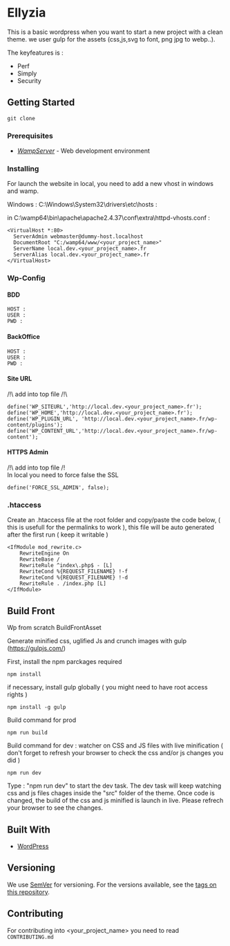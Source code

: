 # Ellyzia
This is a basic wordpress when you want to start a new project with a clean theme.
we user gulp for the assets (css,js,svg to font, png jpg to webp..).

The keyfeatures is :

- Perf
- Simply
- Security

## Getting Started

```
git clone
```

### Prerequisites

- [_WampServer_](https://netix.dl.sourceforge.net/project/wampserver/WampServer%203/WampServer%203.0.0/wampserver3.1.7_x64.exe) - Web development environment

### Installing

For launch the website in local, you need to add a new vhost in windows and wamp.

Windows : C:\Windows\System32\drivers\etc\hosts :

in C:\wamp64\bin\apache\apache2.4.37\conf\extra\httpd-vhosts.conf :

```
<VirtualHost *:80>
  ServerAdmin webmaster@dummy-host.localhost
  DocumentRoot "C:/wamp64/www/<your_project_name>"
  ServerName local.dev.<your_project_name>.fr
  ServerAlias local.dev.<your_project_name>.fr
</VirtualHost>
```

### Wp-Config
#### BDD
```
HOST :
USER :
PWD :
```

#### BackOffice
```
HOST :
USER :
PWD :
```

#### Site URL
/!\ add into top file /!\
```
define('WP_SITEURL','http://local.dev.<your_project_name>.fr');
define('WP_HOME','http://local.dev.<your_project_name>.fr');
define('WP_PLUGIN_URL', 'http://local.dev.<your_project_name>.fr/wp-content/plugins');
define('WP_CONTENT_URL','http://local.dev.<your_project_name>.fr/wp-content');
```

#### HTTPS Admin
/!\ add into top file /!\
In local you need to force false the SSL
```
define('FORCE_SSL_ADMIN', false);
```

### .htaccess
Create an .htaccess file at the root folder and copy/paste the code below, ( this is usefull for the permalinks to work ), this file will be auto generated after the first run ( keep it writable )

```
<IfModule mod_rewrite.c>
    RewriteEngine On
    RewriteBase /
    RewriteRule ^index\.php$ - [L]
    RewriteCond %{REQUEST_FILENAME} !-f
    RewriteCond %{REQUEST_FILENAME} !-d
    RewriteRule . /index.php [L]
</IfModule>
```

## Build Front

Wp from scratch BuildFrontAsset

Generate minified css, uglified Js and crunch images with gulp (https://gulpjs.com/)

First, install the npm parckages required

```
npm install
```

if necessary, install gulp globally ( you might need to have root access rights )

```
npm install -g gulp
```

Build command for prod

```
npm run build
```

Build command for dev : watcher on CSS and JS files with live minification ( don't forget to refresh your browser to check the css and/or js changes you did )

```
npm run dev
```

Type : "npm run dev" to start the dev task.
The dev task will keep watching css and js files chages inside the "src" folder of the theme. Once code is changed, the build of the css and js minified is launch in live. Please refrech your browser to see the changes.

## Built With
- [WordPress](https://codex.wordpress.org/)

## Versioning
We use [SemVer](http://semver.org/) for versioning. For the versions available, see the [tags on this repository](https://github.com/your/project/tags).

## Contributing
For contributing into <your_project_name> you need to read `CONTRIBUTING.md`
